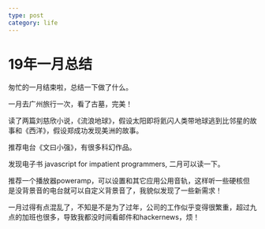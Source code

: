 ```yaml
---
type: post
category: life
---
```

# 19年一月总结

匆忙的一月结束啦，总结一下做了什么。

一月去广州旅行一次，看了古墓，完美！

读了两篇刘慈欣小说，《流浪地球》，假设太阳即将氦闪人类带地球逃到比邻星的故事和《西洋》，假设郑成功发现美洲的故事。

推荐电台《文曰小强》，有很多科幻作品。

发现电子书 javascript for impatient programmers, 二月可以读一下。

推荐一个播放器poweramp，可以设置和其它应用公用音轨，这样听一些硬核但是没背景音的电台就可以自定义背景音了，我貌似发现了一些新需求！

一月过得有点混乱了，不知是不是为了过年，公司的工作似乎变得很繁重，超过九点的加班也很多，导致我都没时间看邮件和hackernews，烦！

